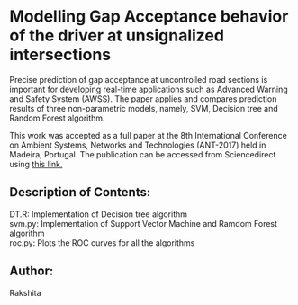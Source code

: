 # Modelling Gap Acceptance behavior of the driver at unsignalized intersections

Precise prediction of gap acceptance at uncontrolled road sections is important for developing real-time applications such as Advanced Warning and Safety System (AWSS). The paper applies and compares prediction results of three non-parametric models, namely, SVM, Decision tree and Random Forest algorithm.

This work was accepted as a full paper at the 8th International Conference on Ambient Systems, Networks and Technologies (ANT-2017) held in Madeira, Portugal. The publication can be accessed from Sciencedirect using [this link.](http://www.sciencedirect.com/science/article/pii/S1877050917309729)

## Description of Contents:  
DT.R: Implementation of Decision tree algorithm    
svm.py: Implementation of Support Vector Machine and Ramdom Forest algorithm    
roc.py: Plots the ROC curves for all the algorithms   

## Author:  
Rakshita  

